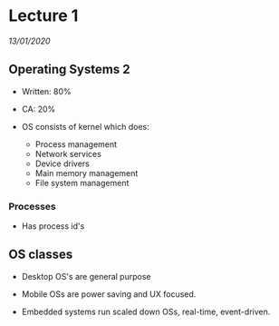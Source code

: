 # Lecture 1
*13/01/2020*


## Operating Systems 2
- Written: 80%
- CA: 20%

- OS consists of kernel which does:
    - Process management
    - Network services
    - Device drivers
    - Main memory management
    - File system management

### Processes
- Has process id's

## OS classes
- Desktop OS's are general purpose

- Mobile OSs are power saving and UX focused.

- Embedded systems run scaled down OSs, real-time, event-driven.

